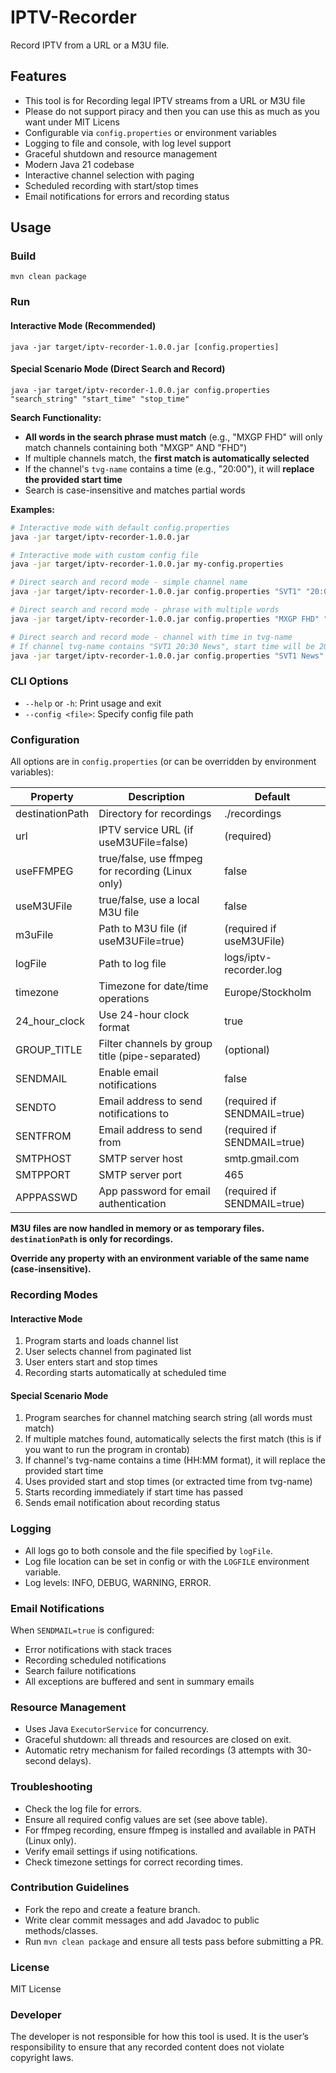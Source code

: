 # IPTV-Recorder

Record IPTV from a URL or a M3U file.

## Features
- This tool is for Recording legal IPTV streams from a URL or M3U file
- Please do not support piracy and then you can use this as much as you want under MIT Licens
- Configurable via `config.properties` or environment variables
- Logging to file and console, with log level support
- Graceful shutdown and resource management
- Modern Java 21 codebase
- Interactive channel selection with paging
- Scheduled recording with start/stop times
- Email notifications for errors and recording status

## Usage

### Build
```
mvn clean package
```

### Run

#### Interactive Mode (Recommended)
```
java -jar target/iptv-recorder-1.0.0.jar [config.properties]
```

#### Special Scenario Mode (Direct Search and Record)
```
java -jar target/iptv-recorder-1.0.0.jar config.properties "search_string" "start_time" "stop_time"
```

**Search Functionality:**
- **All words in the search phrase must match** (e.g., "MXGP FHD" will only match channels containing both "MXGP" AND "FHD")
- If multiple channels match, the **first match is automatically selected**
- If the channel's `tvg-name` contains a time (e.g., "20:00"), it will **replace the provided start time**
- Search is case-insensitive and matches partial words

**Examples:**
```bash
# Interactive mode with default config.properties
java -jar target/iptv-recorder-1.0.0.jar

# Interactive mode with custom config file
java -jar target/iptv-recorder-1.0.0.jar my-config.properties

# Direct search and record mode - simple channel name
java -jar target/iptv-recorder-1.0.0.jar config.properties "SVT1" "20:00" "21:00"

# Direct search and record mode - phrase with multiple words
java -jar target/iptv-recorder-1.0.0.jar config.properties "MXGP FHD" "19:00" "21:00"

# Direct search and record mode - channel with time in tvg-name
# If channel tvg-name contains "SVT1 20:30 News", start time will be 20:30 even if 19:00 is the start parameter
java -jar target/iptv-recorder-1.0.0.jar config.properties "SVT1 News" "19:00" "21:00"
```

### CLI Options
- `--help` or `-h`: Print usage and exit
- `--config <file>`: Specify config file path

### Configuration
All options are in `config.properties` (or can be overridden by environment variables):

| Property         | Description                                      | Default                     |
|------------------|--------------------------------------------------|-----------------------------|
| destinationPath  | Directory for recordings                         | ./recordings                |
| url              | IPTV service URL (if useM3UFile=false)           | (required)                  |
| useFFMPEG        | true/false, use ffmpeg for recording (Linux only)| false                       |
| useM3UFile       | true/false, use a local M3U file                 | false                       |
| m3uFile          | Path to M3U file (if useM3UFile=true)            | (required if useM3UFile)    |
| logFile          | Path to log file                                 | logs/iptv-recorder.log      |
| timezone         | Timezone for date/time operations                | Europe/Stockholm            |
| 24_hour_clock    | Use 24-hour clock format                         | true                        |
| GROUP_TITLE      | Filter channels by group title (pipe-separated)  | (optional)                  |
| SENDMAIL         | Enable email notifications                        | false                       |
| SENDTO           | Email address to send notifications to           | (required if SENDMAIL=true) |
| SENTFROM         | Email address to send from                       | (required if SENDMAIL=true) |
| SMTPHOST         | SMTP server host                                 | smtp.gmail.com              |
| SMTPPORT         | SMTP server port                                 | 465                         |
| APPPASSWD        | App password for email authentication            | (required if SENDMAIL=true) |

**M3U files are now handled in memory or as temporary files. `destinationPath` is only for recordings.**

**Override any property with an environment variable of the same name (case-insensitive).**

### Recording Modes

#### Interactive Mode
1. Program starts and loads channel list
2. User selects channel from paginated list
3. User enters start and stop times
4. Recording starts automatically at scheduled time

#### Special Scenario Mode
1. Program searches for channel matching search string (all words must match)
2. If multiple matches found, automatically selects the first match (this is if you want to run the program in crontab)
3. If channel's tvg-name contains a time (HH:MM format), it will replace the provided start time
4. Uses provided start and stop times (or extracted time from tvg-name)
5. Starts recording immediately if start time has passed
6. Sends email notification about recording status

### Logging
- All logs go to both console and the file specified by `logFile`.
- Log file location can be set in config or with the `LOGFILE` environment variable.
- Log levels: INFO, DEBUG, WARNING, ERROR.

### Email Notifications
When `SENDMAIL=true` is configured:
- Error notifications with stack traces
- Recording scheduled notifications
- Search failure notifications
- All exceptions are buffered and sent in summary emails

### Resource Management
- Uses Java `ExecutorService` for concurrency.
- Graceful shutdown: all threads and resources are closed on exit.
- Automatic retry mechanism for failed recordings (3 attempts with 30-second delays).

### Troubleshooting
- Check the log file for errors.
- Ensure all required config values are set (see above table).
- For ffmpeg recording, ensure ffmpeg is installed and available in PATH (Linux only).
- Verify email settings if using notifications.
- Check timezone settings for correct recording times.

### Contribution Guidelines
- Fork the repo and create a feature branch.
- Write clear commit messages and add Javadoc to public methods/classes.
- Run `mvn clean package` and ensure all tests pass before submitting a PR.

### License
MIT License

### Developer
The developer is not responsible for how this tool is used. It is the user’s responsibility to ensure that any recorded content does not violate copyright laws.
